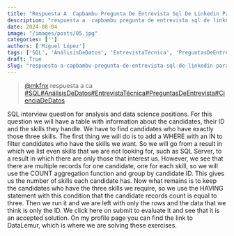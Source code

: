 ```yaml
---
title: "Respuesta A  Capbambu Pregunta De Entrevista Sql De Linkedin Para"
description: "respuesta a  capbambu pregunta de entrevista sql de linkedin para"
date: 2024-08-04
image: "/images/posts/05.jpg"
categories: ['']
authors: ['Miguel López']
tags: ['SQL', 'AnálisisDeDatos', 'EntrevistaTécnica', 'PreguntasDeEntrevista', 'CienciaDeDatos']
draft: True
slug: "respuesta-a-capbambu-pregunta-de-entrevista-sql-de-linkedin-para"
---
```


<blockquote class="tiktok-embed" cite="{https://www.tiktok.com/@mkfnx/video/7268467959142632709}" data-video-id="7268467959142632709" style="max-width: 605px;min-width: 325px;" > <section> <a target="_blank" title="@mkfnx" href="https://www.tiktok.com/@mkfnx?refer=embed">@mkfnx</a> respuesta a  ca </section> <a title="SQL" target="_blank" href="https://www.tiktok.com/tag/SQL?refer=embed">#SQL</a><a title="AnálisisDeDatos" target="_blank" href="https://www.tiktok.com/tag/AnálisisDeDatos?refer=embed">#AnálisisDeDatos</a><a title="EntrevistaTécnica" target="_blank" href="https://www.tiktok.com/tag/EntrevistaTécnica?refer=embed">#EntrevistaTécnica</a><a title="PreguntasDeEntrevista" target="_blank" href="https://www.tiktok.com/tag/PreguntasDeEntrevista?refer=embed">#PreguntasDeEntrevista</a><a title="CienciaDeDatos" target="_blank" href="https://www.tiktok.com/tag/CienciaDeDatos?refer=embed">#CienciaDeDatos</a> </blockquote> <script async src="https://www.tiktok.com/embed.js"></script>

SQL interview question for analysis and data science positions.  For this question we will have a table with information about the candidates,  their ID and the skills they handle.  We have to find candidates who have exactly those three skills.  The first thing we will do is to add a WHERE with an  IN to filter candidates who have the skills we want.  So we will go from a result in which we  list even skills that we are not looking for,  such as SQL Server,  to a result in which there are only those that interest us.  However,  we see that there are multiple records for one candidate,  one for each skill,  so we will use the COUNT aggregation function and group by candidate ID.  This gives us the number of skills each candidate has.  Now what remains is to keep the  candidates who have the three skills we require,  so we use the HAVING statement with this condition  that the candidate records count is equal to three.  Then we run it and we are left with only the rows and the  data that we think is only the ID. We click here on  submit to evaluate it and see that it is an accepted solution.  On my profile page you can find the link to DataLemur,  which is where we are solving these exercises. 